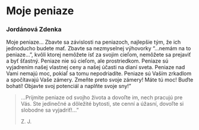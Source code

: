 Moje peniaze
============

### Jordánová Zdenka

Moje peniaze… Zbavte sa závislosti na peniazoch, najlepšie tým, že ich
jednoducho budete mať. Zbavte sa nezmyselnej výhovorky “…nemám na to peniaze…”,
kvôli ktorej nemôžete ísť za svojim cieľom, nemôžete sa prejaviť a byť šťastný.
Peniaze nie sú cieľom, ale prostriedkom. Peniaze sú vyjadrením našej vlastnej
ceny a našej účasti na dianí sveta. Peniaze nad Vami nemajú moc, pokiaľ sa tomu
nepodriadíte. Peniaze sú Vaším zrkadlom a spočítavajú Vaše zámery. Zmeňte preto
svoje zámery! Máte tú moc! Buďte bohatí! Objavte svoj potenciál a naplňte svoje
sny!”


> …Prijmite peniaze od svojho života a dovoľte im, nech pracujú pre Vás. Ste
> jedinečné a dôležité bytosti, ste cenní a úžasní, dovoľte si slobodne sa
> vyjadriť!…”
> 
> Z. J.
> 
> 

